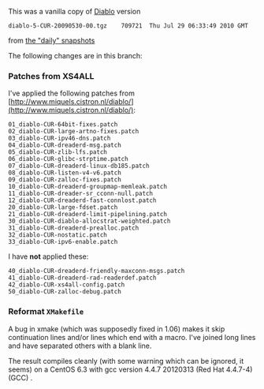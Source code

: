 
This was a vanilla copy of [Diablo](http://www.openusenet.org/diablo/) version 

```
diablo-5-CUR-20090530-00.tgz	709721	Thu Jul 29 06:33:49 2010 GMT
```

from [the "daily" snapshots](http://www.openusenet.org/diablo/download/snapshots)

The following changes are in this branch:

### Patches from XS4ALL

I've applied the following patches from [http://www.miquels.cistron.nl/diablo/](http://www.miquels.cistron.nl/diablo/):

```
01_diablo-CUR-64bit-fixes.patch
02_diablo-CUR-large-artno-fixes.patch
03_diablo-CUR-ipv46-dns.patch
04_diablo-CUR-dreaderd-msg.patch
05_diablo-CUR-zlib-lfs.patch
06_diablo-CUR-glibc-strptime.patch
07_diablo-CUR-dreaderd-linux-db185.patch
08_diablo-CUR-listen-v4-v6.patch
09_diablo-CUR-zalloc-fixes.patch
10_diablo-CUR-dreaderd-groupmap-memleak.patch
11_diablo-CUR-dreader-sr_cconn-null.patch
12_diablo-CUR-dreaderd-fast-connlost.patch
20_diablo-CUR-large-fdset.patch
21_diablo-CUR-dreaderd-limit-pipelining.patch
30_diablo-CUR-diablo-allocstrat-weighted.patch
31_diablo-CUR-dreaderd-prealloc.patch
32_diablo-CUR-nostatic.patch
33_diablo-CUR-ipv6-enable.patch
```

I have **not** applied these:

```
40_diablo-CUR-dreaderd-friendly-maxconn-msgs.patch
41_diablo-CUR-dreaderd-rad-readerdef.patch
42_diablo-CUR-xs4all-config.patch
50_diablo-CUR-zalloc-debug.patch
```

### Reformat `XMakefile`

A bug in xmake (which was supposedly fixed in 1.06) makes it skip continuation lines and/or lines which end with a macro. I've joined long lines and have separated others with a blank line.

The result compiles cleanly (with some warning which can be ignored, it seems) on a CentOS 6.3 with
gcc version 4.4.7 20120313 (Red Hat 4.4.7-4) (GCC) .
